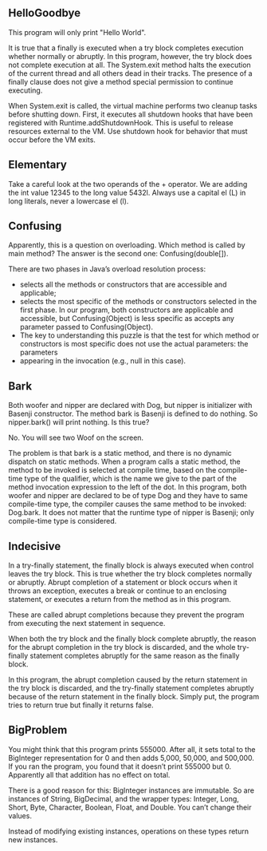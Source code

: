 ## HelloGoodbye

This program will only print "Hello World".

It is true that a finally is executed when a try block completes execution whether normally or abruptly. In this program, however, the try block does not complete 
execution at all. The System.exit method halts the execution of the current thread and all others dead in their tracks. The presence of a finally clause does not 
give a method special permission to continue executing.

When System.exit is called, the virtual machine performs two cleanup tasks before shutting down. First, it executes all shutdown hooks that have been registered 
with Runtime.addShutdownHook. This is useful to release resources external to the VM. Use shutdown hook for behavior that must occur before the VM exits.

## Elementary

Take a careful look at the two operands of the + operator. We are adding the int value 12345 to the long value 5432l. Always use a capital el (L) in long literals, 
never a lowercase el (l).

## Confusing

Apparently, this is a question on overloading. Which method is called by main method? The answer is the second one: Confusing(double[]).

There are two phases in Java’s overload resolution process:

- selects all the methods or constructors that are accessible and applicable;
- selects the most specific of the methods or constructors selected in the first phase.
In our program, both constructors are applicable and accessible, but Confusing(Object) is less specific as accepts any parameter passed to Confusing(Object). 
- The key to understanding this puzzle is that the test for which method or constructors is most specific does not use the actual parameters: the parameters 
- appearing in the invocation (e.g., null in this case).

## Bark

Both woofer and nipper are declared with Dog, but nipper is initializer with Basenji constructor. The method bark is Basenji is defined to do nothing. 
So nipper.bark() will print nothing. Is this true?

No. You will see two Woof on the screen.

The problem is that bark is a static method, and there is no dynamic dispatch on static methods. When a program calls a static method, the method to be invoked 
is selected at compile time, based on the compile-time type of the qualifier, which is the name we give to the part of the method invocation expression to the 
left of the dot. In this program, both woofer and nipper are declared to be of type Dog and they have to same compile-time type, the compiler causes the same 
method to be invoked: Dog.bark. It does not matter that the runtime type of nipper is Basenji; only compile-time type is considered.

## Indecisive

In a try-finally statement, the finally block is always executed when control leaves the try block. This is true whether the try block completes normally or abruptly.
Abrupt completion of a statement or block occurs when it throws an exception, executes a break or continue to an enclosing statement, or executes a return from the 
method as in this program.

These are called abrupt completions because they prevent the program from executing the next statement in sequence.

When both the try block and the finally block complete abruptly, the reason for the abrupt completion in the try block is discarded, and the whole try-finally statement 
completes abruptly for the same reason as the finally block.

In this program, the abrupt completion caused by the return statement in the try block is discarded, and the try-finally statement completes abruptly because of 
the return statement in the finally block. Simply put, the program tries to return true but finally it returns false.

## BigProblem

You might think that this program prints 555000. After all, it sets total to the BigInteger representation for 0 and then adds 5,000, 50,000, and 500,000. If you
ran the program, you found that it doesn’t print 555000 but 0. Apparently all that addition has no effect on total.

There is a good reason for this: BigInteger instances are immutable. So are instances of String, BigDecimal, and the wrapper types: Integer, Long, Short, 
Byte, Character, Boolean, Float, and Double. You can’t change their values.

Instead of modifying existing instances, operations on these types return new instances.